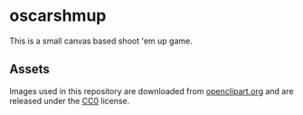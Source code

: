 # oscarshmup

This is a small canvas based shoot 'em up game.

## Assets

Images used in this repository are downloaded from [openclipart.org](https://openclipart.org/) and are released under the [CC0](https://creativecommons.org/share-your-work/public-domain/cc0/) license.
